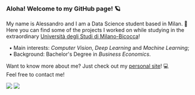 ### Aloha! Welcome to my GitHub page! 🪐
<!-- 
**malborroni/malborroni** is a ✨ _special_ ✨ repository because its `README.md` (this file) appears on your GitHub profile.

- 🔭 I’m currently working on ...
- 🌱 I’m currently learning ...
- 👯 I’m looking to collaborate on ...
- 🤔 I’m looking for help with ...
- 💬 Ask me about ...
- 📫 How to reach me: ...
- 😄 Pronouns: ...
- ⚡ Fun fact: ...
-->

My name is Alessandro and I am a Data Science student based in Milan. 📍<br>
Here you can find some of the projects I worked on while studying in the extraordinary [Università degli Studi di Milano-Bicocca](https://www.unimib.it/)!

&nbsp;&nbsp;• Main interests: _Computer Vision_, _Deep Learning_ and _Machine Learning_;<br>
&nbsp;&nbsp;• Background: Bachelor's Degree in _Business Economics_.

Want to know more about me? Just check out my [personal site](https://malborroni.github.io/)! 💻<br>
Feel free to contact me!



[![](https://github-readme-stats.vercel.app/api?username=malborroni&show_icons=true&include_all_commits=true&theme=midnight-purple)]()
[![](https://github-readme-stats.vercel.app/api/top-langs/?username=malborroni&theme=midnight-purple)]()
